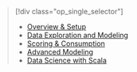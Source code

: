 > [!div class="op_single_selector"]
> * [Overview & Setup](../articles/machine-learning/machine-learning-data-science-spark-overview.md)
> * [Data Exploration and Modeling](../articles/machine-learning/machine-learning-data-science-spark-data-exploration-modeling.md)
> * [Scoring & Consumption](../articles/machine-learning/machine-learning-data-science-spark-model-consumption.md)
> * [Advanced Modeling](../articles/machine-learning/machine-learning-data-science-spark-advanced-data-exploration-modeling.md)
> * [Data Science with Scala](../articles/machine-learning/machine-learning-data-science-process-scala-walkthrough.md)
> 
> 

